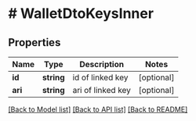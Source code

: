 # # WalletDtoKeysInner

## Properties

| Name    | Type       | Description       | Notes      |
| ------- | ---------- | ----------------- | ---------- |
| **id**  | **string** | id of linked key  | [optional] |
| **ari** | **string** | ari of linked key | [optional] |

[[Back to Model list]](../../README.md#models) [[Back to API list]](../../README.md#endpoints) [[Back to README]](../../README.md)

